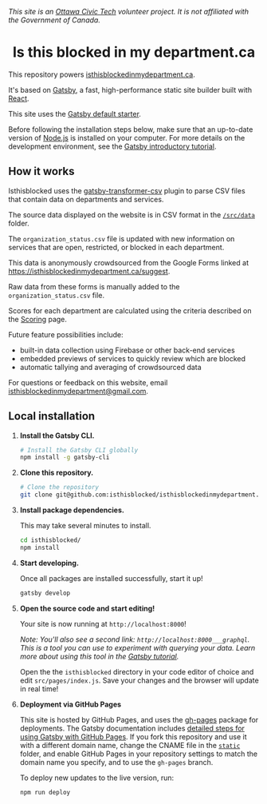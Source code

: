 _This site is an [Ottawa Civic Tech](http://ottawacivictech.ca/) volunteer project. It is not affiliated with the Government of Canada._

<h1 align="center">
  Is this blocked in my department.ca
</h1>

This repository powers [isthisblockedinmydepartment.ca](https://isthisblockedinmydepartment.ca/). 

It's based on [Gatsby](https://www.gatsbyjs.org), a fast, high-performance static site builder built with [React](https://reactjs.org/). 

This site uses the [Gatsby default starter](https://www.gatsbyjs.org/starters/gatsby-starter-default).

Before following the installation steps below, make sure that an up-to-date version of [Node.js](https://nodejs.org/) is installed on your computer. For more details on the development environment, see the [Gatsby introductory tutorial](https://www.gatsbyjs.org/tutorial/part-zero/).

## How it works

Isthisblocked uses the [gatsby-transformer-csv](https://www.gatsbyjs.org/packages/gatsby-transformer-csv/) plugin to parse CSV files that contain data on departments and services.

The source data displayed on the website is in CSV format in the [`/src/data`](https://github.com/isthisblocked/isthisblockedinmydepartment.ca/tree/master/src/data) folder. 

The `organization_status.csv` file is updated with new information on services that are open, restricted, or blocked in each department. 

This data is anonymously crowdsourced from the Google Forms linked at <https://isthisblockedinmydepartment.ca/suggest>. 

Raw data from these forms is manually added to the `organization_status.csv` file. 

Scores for each department are calculated using the criteria described on the [Scoring](https://isthisblockedinmydepartment.ca/scoring) page. 

Future feature possibilities include:

-   built-in data collection using Firebase or other back-end services
-   embedded previews of services to quickly review which are blocked
-   automatic tallying and averaging of crowdsourced data

For questions or feedback on this website, email [isthisblockedinmydepartment@gmail.com](mailto:isthisblockedinmydepartment@gmail.com).

## Local installation

1.  **Install the Gatsby CLI.**

    ```sh
    # Install the Gatsby CLI globally
    npm install -g gatsby-cli
    ```

2.  **Clone this repository.**

    ```sh
    # Clone the repository 
    git clone git@github.com:isthisblocked/isthisblockedinmydepartment.ca.git isthisblocked
    ```

3.  **Install package dependencies.**

    This may take several minutes to install.

    ```sh
    cd isthisblocked/
    npm install
    ```

3.  **Start developing.**

    Once all packages are installed successfully, start it up!

    ```sh
    gatsby develop
    ```

4.  **Open the source code and start editing!**

    Your site is now running at `http://localhost:8000`!
    
    *Note: You'll also see a second link: `http://localhost:8000___graphql`. This is a tool you can use to experiment with querying your data. Learn more about using this tool in the [Gatsby tutorial](https://next.gatsbyjs.org/tutorial/part-five/#introducing-graphiql).*
    
    Open the the `isthisblocked` directory in your code editor of choice and edit `src/pages/index.js`. Save your changes and the browser will update in real time!
    
5.  **Deployment via GitHub Pages**

    This site is hosted by GitHub Pages, and uses the [gh-pages](https://github.com/tschaub/gh-pages) package for deployments. The Gatsby documentation includes [detailed steps for using Gatsby with GitHub Pages](https://www.gatsbyjs.org/docs/how-gatsby-works-with-github-pages/). If you fork this repository and use it with a different domain name, change the CNAME file in the [`static`](https://github.com/isthisblocked/isthisblockedinmydepartment.ca/tree/master/static) folder, and enable GitHub Pages in your repository settings to match the domain name you specify, and to use the `gh-pages` branch. 

    To deploy new updates to the live version, run: 
    ```sh
    npm run deploy
    ```
